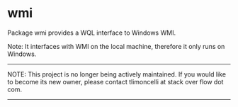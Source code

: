 wmi
===

Package wmi provides a WQL interface to Windows WMI.

Note: It interfaces with WMI on the local machine, therefore it only runs on Windows.

---

NOTE: This project is no longer being actively maintained.  If you would like
to become its new owner, please contact tlimoncelli at stack over flow dot com.

---
